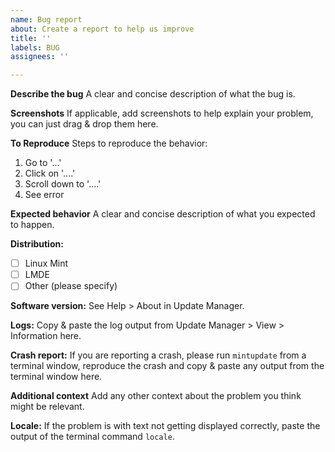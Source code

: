 ```yaml
---
name: Bug report
about: Create a report to help us improve
title: ''
labels: BUG
assignees: ''

---
```


**Describe the bug**
A clear and concise description of what the bug is.

**Screenshots**
If applicable, add screenshots to help explain your problem, you can just drag & drop them here.

**To Reproduce**
Steps to reproduce the behavior:
1. Go to '...'
2. Click on '....'
3. Scroll down to '....'
4. See error

**Expected behavior**
A clear and concise description of what you expected to happen.

**Distribution:**
- [ ] Linux Mint
- [ ] LMDE
- [ ] Other (please specify)

**Software version:**
See Help > About in Update Manager.

**Logs:**
Copy & paste the log output from Update Manager > View > Information here.

**Crash report:**
If you are reporting a crash, please run `mintupdate` from a terminal window, reproduce the crash and copy & paste any output from the terminal window here.

**Additional context**
Add any other context about the problem you think might be relevant.

**Locale:**
If the problem is with text not getting displayed correctly, paste the output of the terminal command `locale`.
